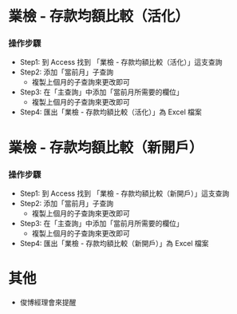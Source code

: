 # 業檢 - 存款均額比較（活化）
### 操作步驟
- Step1: 到 Access 找到 「業檢 - 存款均額比較（活化）」這支查詢
- Step2: 添加「當前月」子查詢
    - 複製上個月的子查詢來更改即可
- Step3: 在「主查詢」中添加「當前月所需要的欄位」
    - 複製上個月的子查詢來更改即可
- Step4: 匯出「業檢 - 存款均額比較（活化）」為 Excel 檔案

# 業檢 - 存款均額比較（新開戶）
### 操作步驟
- Step1: 到 Access 找到 「業檢 - 存款均額比較（新開戶）」這支查詢
- Step2: 添加「當前月」子查詢
    - 複製上個月的子查詢來更改即可
- Step3: 在「主查詢」中添加「當前月所需要的欄位」
    - 複製上個月的子查詢來更改即可
- Step4: 匯出「業檢 - 存款均額比較（新開戶）」為 Excel 檔案

# 其他
- 俊博經理會來提醒